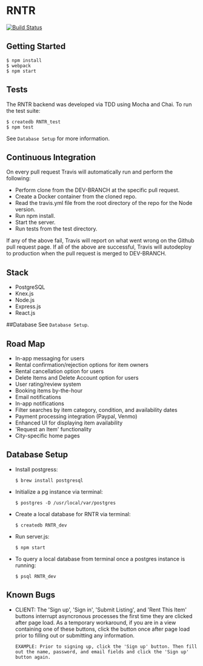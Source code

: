 # RNTR

[![Build Status](https://travis-ci.org/nodedoubt/cinemaplate.svg?branch=master)](https://travis-ci.org/RNTR/RenterApp)

## Getting Started

    $ npm install
    $ webpack
    $ npm start

## Tests

The RNTR backend was developed via TDD using Mocha and Chai. To run the test suite:
```
$ createdb RNTR_test
$ npm test
```

See ```Database Setup``` for more information.

## Continuous Integration

On every pull request Travis will automatically run and perform the following:

 - Perform clone from the DEV-BRANCH at the specific pull request.
 - Create a Docker container from the cloned repo.
 - Read the travis.yml file from the root directory of the repo for the Node version.
 - Run npm install.
 - Start the server.
 - Run tests from the test directory.

If any of the above fail, Travis will report on what went wrong on the Github pull request page.
If all of the above are successful, Travis will autodeploy to production when the pull request is merged to DEV-BRANCH.

## Stack

 - PostgreSQL
 - Knex.js
 - Node.js
 - Express.js
 - React.js

##Database
See ```Database Setup```.

## Road Map
  - In-app messaging for users
  - Rental confirmation/rejection options for item owners
  - Rental cancellation option for users
  - Delete Items and Delete Account option for users
  - User rating/review system
  - Booking items by-the-hour
  - Email notifications
  - In-app notifications
  - Filter searches by item category, condition, and availability dates
  - Payment processing integration (Paypal, Venmo)
  - Enhanced UI for displaying item availability
  - 'Request an Item' functionality
  - City-specific home pages

## Database Setup

- Install postgress:
	
	``` $ brew install postgresql ```

- Initialize a pg instance via terminal:
	
	``` $ postgres -D /usr/local/var/postgres ```

- Create a local database for RNTR via terminal:
	
	``` $ createdb RNTR_dev ```

- Run server.js:
	
	``` $ npm start ```

- To query a local database from terminal once a postgres instance is running:
	
	``` $ psql RNTR_dev ```

## Known Bugs

- CLIENT: The 'Sign up', 'Sign in', 'Submit Listing', and 'Rent This Item' buttons interrupt asyncronous processes the first time they are clicked after page load. As a temporary workaround, if you are in a view containing one of these buttons, click the button once after page load prior to filling out or submitting any information.

	``` EXAMPLE: Prior to signing up, click the 'Sign up' button. Then fill out the name, password, and email fields and click the 'Sign up' button again. ```

